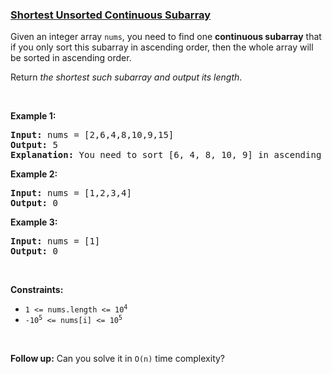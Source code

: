 ### [Shortest Unsorted Continuous Subarray](https://leetcode.com/problems/shortest-unsorted-continuous-subarray)

<p>Given an integer array <code>nums</code>, you need to find one <b>continuous subarray</b> that if you only sort this subarray in ascending order, then the whole array will be sorted in ascending order.</p>

<p>Return <em>the shortest such subarray and output its length</em>.</p>

<p>&nbsp;</p>
<p><strong>Example 1:</strong></p>

<pre>
<strong>Input:</strong> nums = [2,6,4,8,10,9,15]
<strong>Output:</strong> 5
<strong>Explanation:</strong> You need to sort [6, 4, 8, 10, 9] in ascending order to make the whole array sorted in ascending order.
</pre>

<p><strong>Example 2:</strong></p>

<pre>
<strong>Input:</strong> nums = [1,2,3,4]
<strong>Output:</strong> 0
</pre>

<p><strong>Example 3:</strong></p>

<pre>
<strong>Input:</strong> nums = [1]
<strong>Output:</strong> 0
</pre>

<p>&nbsp;</p>
<p><strong>Constraints:</strong></p>

<ul>
	<li><code>1 &lt;= nums.length &lt;= 10<sup>4</sup></code></li>
	<li><code>-10<sup>5</sup> &lt;= nums[i] &lt;= 10<sup>5</sup></code></li>
</ul>

<p>&nbsp;</p>
<strong>Follow up:</strong> Can you solve it in <code>O(n)</code> time complexity?